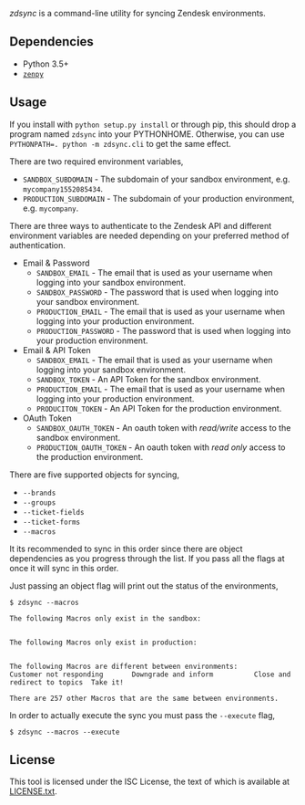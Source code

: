 *zdsync* is a command-line utility for syncing Zendesk environments.

## Dependencies

 - Python 3.5+
 - [`zenpy`](https://github.com/facetoe/zenpy)

## Usage

If you install with `python setup.py install` or through pip, this should drop a program named `zdsync` into your PYTHONHOME. Otherwise, you can use `PYTHONPATH=. python -m zdsync.cli` to get the same effect.

There are two required environment variables,

 * `SANDBOX_SUBDOMAIN` - The subdomain of your sandbox environment, e.g. `mycompany1552085434`.
 * `PRODUCTION_SUBDOMAIN` - The subdomain of your production environment, e.g. `mycompany`.

There are three ways to authenticate to the Zendesk API and different environment variables are needed depending on your preferred method of authentication.

 * Email & Password
   * `SANDBOX_EMAIL` - The email that is used as your username when logging into your sandbox environment.
   * `SANDBOX_PASSWORD` - The password that is used when logging into your sandbox environment.
   * `PRODUCTION_EMAIL` - The email that is used as your username when logging into your production environment.
   * `PRODUCTION_PASSWORD` - The password that is used when logging into your production environment.
 * Email & API Token
   * `SANDBOX_EMAIL` - The email that is used as your username when logging into your sandbox environment.
   * `SANDBOX_TOKEN` - An API Token for the sandbox environment.
   * `PRODUCTION_EMAIL` - The email that is used as your username when logging into your production environment.
   * `PRODUCITON_TOKEN` - An API Token for the production environment.
 * OAuth Token
   * `SANDBOX_OAUTH_TOKEN` - An oauth token with _read/write_ access to the sandbox environment.
   * `PRODUCTION_OAUTH_TOKEN` - An oauth token with _read only_ access to the production environment.

There are five supported objects for syncing,

 * `--brands`
 * `--groups`
 * `--ticket-fields`
 * `--ticket-forms`
 * `--macros`

It its recommended to sync in this order since there are object dependencies as you progress through the list. If you pass all the flags at once it will sync in this order.

Just passing an object flag will print out the status of the environments,

```
$ zdsync --macros

The following Macros only exist in the sandbox:


The following Macros only exist in production:


The following Macros are different between environments:
Customer not responding       Downgrade and inform          Close and redirect to topics  Take it!

There are 257 other Macros that are the same between environments.
```

In order to actually execute the sync you must pass the `--execute` flag,

```
$ zdsync --macros --execute
```

## License

This tool is licensed under the ISC License, the text of which is available at [LICENSE.txt](LICENSE.txt).
